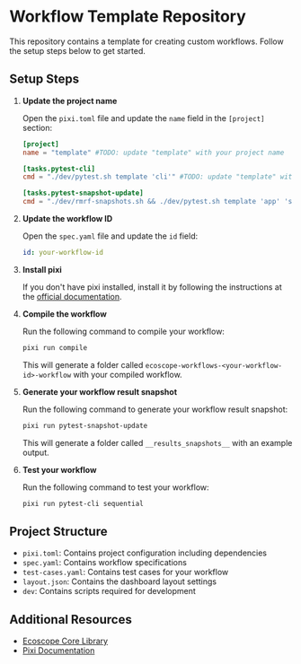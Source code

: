 # Workflow Template Repository

This repository contains a template for creating custom workflows. Follow the setup steps below to get started.

## Setup Steps

1. **Update the project name**
   
   Open the `pixi.toml` file and update the `name` field in the `[project]` section:
   ```toml
   [project]
   name = "template" #TODO: update "template" with your project name

   [tasks.pytest-cli]
   cmd = "./dev/pytest.sh template 'cli'" #TODO: update "template" with your project name

   [tasks.pytest-snapshot-update]
   cmd = "./dev/rmrf-snapshots.sh && ./dev/pytest.sh template 'app' 'sequential' --snapshot-update" #TODO: update "template" with your project name

   ```

2. **Update the workflow ID**
   
   Open the `spec.yaml` file and update the `id` field:
   ```yaml
   id: your-workflow-id
   ```

3. **Install pixi**
   
   If you don't have pixi installed, install it by following the instructions at the [official documentation](https://pixi.sh/latest/).

4. **Compile the workflow**
   
   Run the following command to compile your workflow:
   ```bash
   pixi run compile
   ```
   
   This will generate a folder called `ecoscope-workflows-<your-workflow-id>-workflow` with your compiled workflow.

5. **Generate your workflow result snapshot**
   
   Run the following command to generate your workflow result snapshot:
   ```bash
   pixi run pytest-snapshot-update
   ```

   This will generate a folder called `__results_snapshots__` with an example output.

6. **Test your workflow**
   
   Run the following command to test your workflow:
   ```bash
   pixi run pytest-cli sequential
   ```

## Project Structure

- `pixi.toml`: Contains project configuration including dependencies
- `spec.yaml`: Contains workflow specifications
- `test-cases.yaml`: Contains test cases for your workflow
- `layout.json`: Contains the dashboard layout settings
- `dev`: Contains scripts required for development

## Additional Resources

- [Ecoscope Core Library](https://github.com/wildlife-dynamics/ecoscope)
- [Pixi Documentation](https://pixi.sh/latest/)
